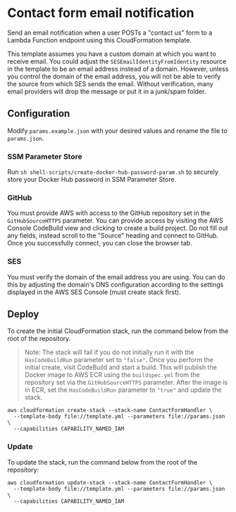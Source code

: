 # Contact form email notification

Send an email notification when a user POSTs a "contact us" form to a Lambda
Function endpoint using this CloudFormation template.

This template assumes you have a custom domain at which you want to receive
email. You could adjust the `SESEmailIdentityFromIdentity` resource in the
template to be an email address instead of a domain. However, unless you control
the domain of the email address, you will not be able to verify the source from
which SES sends the email. Without verification, many email providers will drop
the message or put it in a junk/spam folder.

## Configuration

Modify `params.example.json` with your desired values and rename the file to
`params.json`.

### SSM Parameter Store

Run `sh shell-scripts/create-docker-hub-password-param.sh` to securely store
your Docker Hub password in SSM Parameter Store.

### GitHub

You must provide AWS with access to the GitHub repository set in the `GitHubSourceHTTPS`
parameter. You can provide access by visiting the AWS Console CodeBuild view and
clicking to create a build project. Do not fill out any fields, instead scroll to
the "Source" heading and connect to GitHub. Once you successfully connect, you
can close the browser tab.

### SES

You must verify the domain of the email address you are using. You can do this
by adjusting the domain's DNS configuration according to the settings displayed
in the AWS SES Console (must create stack first).

## Deploy

To create the initial CloudFormation stack, run the command below from the root
of the repository.

> Note: The stack will fail if you do not initially run it with the
> `HasCodeBuildRun` parameter set to `"false"`. Once you perform the initial create,
> visit CodeBuild and start a build. This will publish the Docker image to AWS ECR
> using the `buildspec.yml` from the repository set via the `GitHubSourceHTTPS`
> parameter. After the image is in ECR, set the `HasCodeBuildRun` parameter to
> `"true"` and update the stack.

```console
aws cloudformation create-stack --stack-name ContactFormHandler \
  --template-body file://template.yml --parameters file://params.json \
  --capabilities CAPABILITY_NAMED_IAM
```

### Update

To update the stack, run the command below from the root of the repository:

```console
aws cloudformation update-stack --stack-name ContactFormHandler \
  --template-body file://template.yml --parameters file://params.json \
  --capabilities CAPABILITY_NAMED_IAM
```
